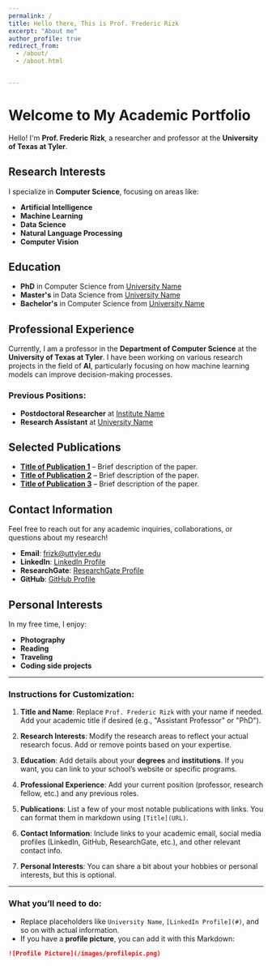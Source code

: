 ```yaml
---
permalink: /
title: Hello there, This is Prof. Frederic Rizk
excerpt: "About me"
author_profile: true
redirect_from:
  - /about/
  - /about.html


---
```


# Welcome to My Academic Portfolio

Hello! I'm **Prof. Frederic Rizk**, a researcher and professor at the **University of Texas at Tyler**.

## Research Interests
I specialize in **Computer Science**, focusing on areas like:
- **Artificial Intelligence**
- **Machine Learning**
- **Data Science**
- **Natural Language Processing**
- **Computer Vision**

## Education
- **PhD** in Computer Science from [University Name](#)
- **Master's** in Data Science from [University Name](#)
- **Bachelor's** in Computer Science from [University Name](#)

## Professional Experience
Currently, I am a professor in the **Department of Computer Science** at the **University of Texas at Tyler**. I have been working on various research projects in the field of **AI**, particularly focusing on how machine learning models can improve decision-making processes.

### Previous Positions:
- **Postdoctoral Researcher** at [Institute Name](#)
- **Research Assistant** at [University Name](#)

## Selected Publications
- [**Title of Publication 1**](#) – Brief description of the paper.
- [**Title of Publication 2**](#) – Brief description of the paper.
- [**Title of Publication 3**](#) – Brief description of the paper.

## Contact Information
Feel free to reach out for any academic inquiries, collaborations, or questions about my research!

- **Email**: [frizk@uttyler.edu](mailto:frizk@uttyler.edu)
- **LinkedIn**: [LinkedIn Profile](https://www.linkedin.com/in/fredericrizk)
- **ResearchGate**: [ResearchGate Profile](https://www.researchgate.net/profile/Frederic-Rizk)
- **GitHub**: [GitHub Profile](https://github.com/FredericRizk)

## Personal Interests
In my free time, I enjoy:
- **Photography**
- **Reading**
- **Traveling**
- **Coding side projects**

---

### Instructions for Customization:

1. **Title and Name**: Replace `Prof. Frederic Rizk` with your name if needed. Add your academic title if desired (e.g., "Assistant Professor" or "PhD").
   
2. **Research Interests**: Modify the research areas to reflect your actual research focus. Add or remove points based on your expertise.

3. **Education**: Add details about your **degrees** and **institutions**. If you want, you can link to your school’s website or specific programs.

4. **Professional Experience**: Add your current position (professor, research fellow, etc.) and any previous roles.

5. **Publications**: List a few of your most notable publications with links. You can format them in markdown using `[Title](URL)`.

6. **Contact Information**: Include links to your academic email, social media profiles (LinkedIn, GitHub, ResearchGate, etc.), and other relevant contact info.

7. **Personal Interests**: You can share a bit about your hobbies or personal interests, but this is optional.

---

### What you’ll need to do:
- Replace placeholders like `University Name`, `[LinkedIn Profile](#)`, and so on with actual information.
- If you have a **profile picture**, you can add it with this Markdown:

```markdown
![Profile Picture](/images/profilepic.png)
